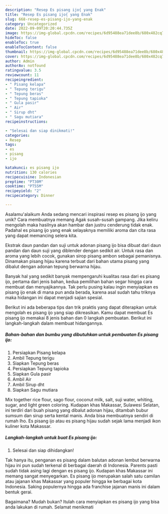 ```yaml
---
description: "Resep Es pisang ijo{ yang Enak"
title: "Resep Es pisang ijo{ yang Enak"
slug: 668-resep-es-pisang-ijo-yang-enak
category: Uncategorized
date: 2022-09-09T20:20:44.735Z
image: https://img-global.cpcdn.com/recipes/6d95488ea71dee8b/680x482cq70/es-pisang-ijo-foto-resep-utama.jpg
hideToc: false
enableToc: true
enableTocContent: false
thumbnail: https://img-global.cpcdn.com/recipes/6d95488ea71dee8b/680x482cq70/es-pisang-ijo-foto-resep-utama.jpg
cover: https://img-global.cpcdn.com/recipes/6d95488ea71dee8b/680x482cq70/es-pisang-ijo-foto-resep-utama.jpg
author: Admin
authorAv: notfound
ratingvalue: 3.5
reviewcount: 11
recipeingredient:
- " Pisang kelapa"
- " Tepung terigu"
- " Tepung beras"
- " Tepung tapioka"
- " Gula pasir"
- " Air"
- " Sirup dht"
- " Sagu mutiara"
recipeinstructions:

- "Selesai dan siap dinikmati!"
categories:
- Resep
tags:
- es
- pisang
- ijo

katakunci: es pisang ijo 
nutrition: 130 calories
recipecuisine: Indonesian
preptime: "PT30M"
cooktime: "PT55M"
recipeyield: "2"
recipecategory: Dinner

---
```



Asalamu'alaikum Anda sedang mencari inspirasi resep es pisang ijo yang unik? Cara membuatnya memang Agak susah-susah gampang. Jika keliru mengolah maka hasilnya akan hambar dan justru cenderung tidak enak. Padahal es pisang ijo yang enak selayaknya memiliki aroma dan cita rasa yang dapat memancing selera kita.


Ekstrak daun pandan dan suji untuk adonan pisang ijo bisa dibuat dari daun pandan dan daun suji yang diblender dengan sedikit air. Untuk rasa dan aroma yang lebih cocok, gunakan sirop pisang ambon sebagai pemanisnya. Dinamakan pisang hijau karena terbuat dari bahan utama pisang yang dibalut dengan adonan tepung berwarna hijau.

Banyak hal yang sedikit banyak mempengaruhi kualitas rasa dari es pisang ijo, pertama dari jenis bahan, kedua pemilihan bahan segar hingga cara membuat dan menyajikannya. Tak perlu pusing kalau ingin menyiapkan es pisang ijo enak di mana pun anda berada, karena asal sudah tahu triknya maka hidangan ini dapat menjadi sajian spesial.


Berikut ini ada beberapa tips dan trik praktis yang dapat diterapkan untuk mengolah es pisang ijo yang siap dikreasikan. Kamu dapat membuat Es pisang ijo memakai 8 jenis bahan dan 0 langkah pembuatan. Berikut ini langkah-langkah dalam membuat hidangannya.

<!--inarticleads1-->

##### Bahan-bahan dan bumbu yang dibutuhkan untuk pembuatan Es pisang ijo:

1. Persiapkan  Pisang kelapa
1. Ambil  Tepung terigu
1. Siapkan  Tepung beras
1. Persiapkan  Tepung tapioka
1. Siapkan  Gula pasir
1. Ambil  Air
1. Ambil  Sirup dht
1. Siapkan  Sagu mutiara


Mix together rice flour, sago flour, coconut milk, salt, suji water, whiting, sugar, and light green coloring. Kudapan khas Makassar, Sulawesi Selatan, ini terdiri dari buah pisang yang dibalut adonan hijau, ditambah bubur sumsum dan sirup serta kental manis. Anda bisa membuatnya sendiri di rumah lho. Es pisang ijo atau es pisang hijau sudah sejak lama menjadi ikon kuliner kota Makassar. 

<!--inarticleads2-->

##### Langkah-langkah untuk buat Es pisang ijo:


1. Selesai dan siap dihidangkan!

Tak hanya itu, penganan es pisang dalam balutan adonan lembut berwarna hijau ini pun sudah terkenal di berbagai daerah di Indonesia. Parents pasti sudah tidak asing lagi dengan es pisang ijo. Kudapan khas Makassar ini memang sangat menyegarkan. Es pisang ijo merupakan salah satu camilan atau jajanan khas Makassar yang populer hingga ke berbagai kota Indonesia. Saking populernya hingga ada franchise jajanan manis ini dalam bentuk gerai. 

Bagaimana? Mudah bukan? Itulah cara menyiapkan es pisang ijo yang bisa anda lakukan di rumah. Selamat menikmati

